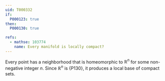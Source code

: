 ```yaml
---
uid: T000332
if:
  P000123: true
then:
  P000130: true

refs:
  - mathse: 103774
    name: Every manifold is locally compact?
---
```


Every point has a neighborhood that is homeomorphic to $\mathbb R^n$ for some non-negative integer $n$. Since $\mathbb R^n$ is {P130}, it produces a local base of compact sets.